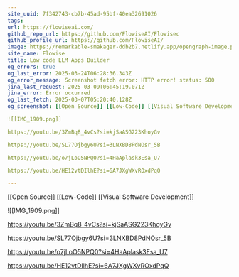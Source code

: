 ```yaml
---
site_uuid: 7f342743-cb7b-45ad-95bf-40ea32691026
tags: 
url: https://flowiseai.com/
github_repo_url: https://github.com/FlowiseAI/Flowisec
github_profile_url: https://github.com/FlowiseAI/
image: https://remarkable-smakager-ddb2b7.netlify.app/opengraph-image.png?2eca201df198027c
site_name: Flowise
title: Low code LLM Apps Builder
og_errors: true
og_last_error: 2025-03-24T06:28:36.343Z
og_error_message: Screenshot fetch error: HTTP error! status: 500
jina_last_request: 2025-03-09T06:45:19.071Z
jina_error: Error occurred
og_last_fetch: 2025-03-07T05:20:40.128Z
og_screenshot: [[Open Source]] [[Low-Code]] [[Visual Software Development]]

![[IMG_1909.png]]

https://youtu.be/3ZmBq8_4vCs?si=kjSaASG223KhoyGv

https://youtu.be/SL77Ojbgy6U?si=3LNXBD8PdNOsr_5B

https://youtu.be/o7jLoO5NPQ0?si=4HaAplask3Esa_U7

https://youtu.be/HE12vtDIlhE?si=6A7JXgWXvROxdPqQ

---
```

[[Open Source]] [[Low-Code]] [[Visual Software Development]]

![[IMG_1909.png]]

https://youtu.be/3ZmBq8_4vCs?si=kjSaASG223KhoyGv

https://youtu.be/SL77Ojbgy6U?si=3LNXBD8PdNOsr_5B

https://youtu.be/o7jLoO5NPQ0?si=4HaAplask3Esa_U7

https://youtu.be/HE12vtDIlhE?si=6A7JXgWXvROxdPqQ
